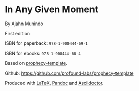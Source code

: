 In Any Given Moment
==============

By Ajahn Munindo

First edition

ISBN for paperback: `978-1-908444-69-1`

ISBN for ebooks: `978-1-908444-68-4`

Based on [prophecy-template].

Github: <https://github.com/profound-labs/prophecy-template>

Produced with [LaTeX], [Pandoc] and [Asciidoctor].

[prophecy-template]: https://github.com/profound-labs/prophecy-template

[LaTeX]: http://latex-project.org/

[Pandoc]: http://pandoc.org/

[Asciidoctor]: http://asciidoctor.org/

